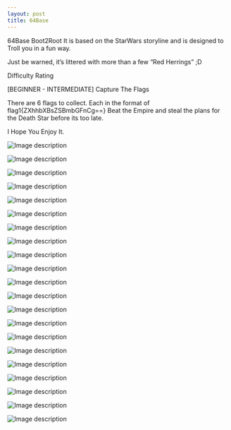 ```yaml
---
layout: post
title: 64Base
---
```

64Base Boot2Root
It is based on the StarWars storyline and is designed to Troll you in a fun way.

Just be warned, it’s littered with more than a few “Red Herrings” ;D

Difficulty Rating

[BEGINNER - INTERMEDIATE]
Capture The Flags

There are 6 flags to collect. Each in the format of flag1{ZXhhbXBsZSBmbGFnCg==} Beat the Empire and steal the plans for the Death Star before its too late.

I Hope You Enjoy It.

![Image description](/images/164basenetdiscover.png)

![Image description](/images/264basenmap.png)

![Image description](/images/364basenmap.png)

![Image description](/images/464basehtml.png)

![Image description](/images/564baseviewsource.png)
 
![Image description](/images/664basecurl1.png)
 
![Image description](/images/764basecurl2.png)
 
![Image description](/images/864basehexstring.png) 

![Image description](/images/964baseflag1.png)

![Image description](/images/10-64basecreds.png)

![Image description](/images/11-64basenikto1.png)

![Image description](/images/12-64basenikto2.png)

![Image description](/images/13-base64robots.png)

![Image description](/images/14-64baseradmin1.png)

![Image description](/images/15-64baseradmin2.png)

![Image description](/images/16-64baseimperialclass1.png)

![Image description](/images/17-64baseimperialclass2.png)

![Image description](/images/18-64baseimperialclass3.png)

![Image description](/images/19-64basebountyhunter.png)

![Image description](/images/20-64basebountyhunterviewsource.png)

![Image description](/images/21-64base.png)
